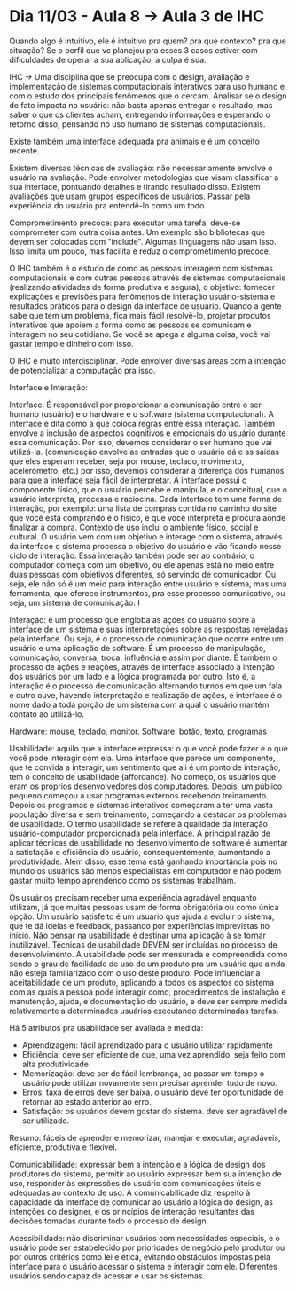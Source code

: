 # Dia 11/03 - Aula 8 → Aula 3 de IHC

Quando algo é intuitivo, ele é intuitivo pra quem? pra que contexto? pra que situação? Se o perfil que vc planejou pra esses 3 casos estiver com dificuldades de operar a sua aplicação, a culpa é sua. 

IHC → Uma disciplina que se preocupa com o design, avaliação e implementação de sistemas computacionais interativos para uso humano e com o estudo dos principais fenômenos que o cercam. Analisar se o design de fato impacta no usuário: não basta apenas entregar o resultado, mas saber o que os clientes acham, entregando informações e esperando o retorno disso, pensando no uso humano de sistemas computacionais.

Existe também uma interface adequada pra animais e é um conceito recente.

Existem diversas técnicas de avaliação: não necessariamente envolve o usuário na avaliação. Pode envolver metodologias que visam classificar a sua interface, pontuando detalhes e tirando resultado disso. Existem avaliações que usam grupos específicos de usuários. Passar pela experiência do usuário pra entendê-lo como um todo. 

Comprometimento precoce: para executar uma tarefa, deve-se comprometer com outra coisa antes. Um exemplo são bibliotecas que devem ser colocadas com "include". Algumas linguagens não usam isso. Isso limita um pouco, mas facilita e reduz o comprometimento precoce.

O IHC também é o estudo de como as pessoas interagem com sistemas computacionais e com outras pessoas através de sistemas computacionais (realizando atividades de forma produtiva e segura), o objetivo: fornecer explicações e previsões para fenômenos de interação usuário-sistema e resultados práticos para o design da interface de usuário. Quando a gente sabe que tem um problema, fica mais fácil resolvê-lo, projetar produtos interativos que apoiem a forma como as pessoas se comunicam e interagem no seu cotidiano. Se você se apega a alguma coisa, você vai gastar tempo e dinheiro com isso.

O IHC é muito interdisciplinar. Pode envolver diversas áreas com a intenção de potencializar a computação pra isso.

Interface e Interação: 

Interface: É responsável por proporcionar a comunicação entre o ser humano (usuário) e o hardware e o software (sistema computacional). A interface é dita como a que coloca regras entre essa interação. Também envolve a inclusão de aspectos cognitivos e emocionais do usuário durante essa comunicação. Por isso, devemos considerar o ser humano que vai utilizá-la. (comunicação envolve as entradas que o usuário dá e as saídas que eles esperam receber, seja por mouse, teclado, movimento, acelerômetro, etc.) por isso, devemos considerar a diferença dos humanos para que a interface seja fácil de interpretar. A interface possui o componente físico, que o usuário percebe e manipula, e o conceitual, que o usuário interpreta, processa e raciocina. Cada interface tem uma forma de interação, por exemplo: uma lista de compras contida no carrinho do site que você esta comprando é o físico, e que você interpreta e procura aonde finalizar a compra. Contexto de uso inclui o ambiente físico, social e cultural. O usuário vem com um objetivo e interage com o sistema, através da interface o sistema processa o objetivo do usuário e vão ficando nesse ciclo de interação. Essa interação também pode ser ao contrário, o computador começa com um objetivo, ou ele apenas está no meio entre duas pessoas com objetivos diferentes, só servindo de comunicador. Ou seja, ele não só é um meio para interação entre usuário e sistema, mas uma ferramenta, que oferece instrumentos, pra esse processo comunicativo, ou seja, um sistema de comunicação. I

Interação: é um processo que engloba as ações do usuário sobre a interface de um sistema e suas interpretações sobre as respostas reveladas pela interface. Ou seja, é o processo de comunicação que ocorre entre um usuário e uma aplicação de software. É um processo de manipulação, comunicação, conversa, troca, influência e assim por diante. É também o processo de ações e reações, através de interface associado à intenção dos usuários por um lado e a lógica programada por outro. Isto é, a interação é o processo de comunicação alternando turnos em que um fala e outro ouve, havendo interpretação e realização de ações, e interface é o nome dado a toda porção de um sistema com a qual o usuário mantém contato ao utilizá-lo.

Hardware: mouse, teclado, monitor. Software: botão, texto, programas 

Usabilidade: aquilo que a interface expressa: o que você pode fazer e o que você pode interagir com ela. Uma interface que parece um componente, que te convida a interagir, um sentimento que ali é um ponto de interação, tem o conceito de usabilidade (affordance). No começo, os usuários que eram os próprios desenvolvedores dos computadores. Depois, um público pequeno começou a usar programas externos recebendo treinamento. Depois os programas e sistemas interativos começaram a ter uma vasta população diversa e sem treinamento, começando a destacar os problemas de usabilidade. O termo usabilidade se refere à qualidade da interação usuário-computador proporcionada pela interface. A principal razão de aplicar técnicas de usabilidade no desenvolvimento de software é aumentar a satisfação e eficiência do usuário, consequentemente, aumentando a produtividade. Além disso, esse tema está ganhando importância pois no mundo os usuários são menos especialistas em computador e não podem gastar muito tempo aprendendo como os sistemas trabalham. 

Os usuários precisam receber uma experiência agradável enquanto utilizam, já que muitas pessoas usam de forma obrigatória ou como única opção. Um usuário satisfeito é um usuário que ajuda a evoluir o sistema, que te dá ideias e feedback, passando por experiências imprevistas no início. Não pensar na usabilidade é destinar uma aplicação à se tornar inutilizável. Técnicas de usabilidade DEVEM ser incluídas no processo de desenvolvimento. A usabilidade pode ser mensurada e compreendida como sendo o grau de facilidade de uso de um produto pra um usuário que ainda não esteja familiarizado com o uso deste produto. Pode influenciar a aceitabilidade de um produto, aplicando a todos os aspectos do sistema com as quais a pessoa pode interagir como, procedimentos de instalação e manutenção, ajuda, e documentação do usuário, e deve ser sempre medida relativamente a determinados usuários executando determinadas tarefas.

Há 5 atributos pra usabilidade ser avaliada e medida: 
* Aprendizagem: fácil aprendizado para o usuário utilizar rapidamente
* Eficiência: deve ser eficiente de que, uma vez aprendido, seja feito com alta produtividade.
* Memorização: deve ser de fácil lembrança, ao passar um tempo o usuário pode utilizar novamente sem precisar aprender tudo de novo.
* Erros: taxa de erros deve ser baixa. o usuário deve ter oportunidade de retornar ao estado anterior ao erro.
* Satisfação: os usuários devem gostar do sistema. deve ser agradável de ser utilizado. 

Resumo: fáceis de aprender e memorizar, manejar e executar, agradáveis, eficiente, produtiva e flexível. 

Comunicabilidade: expressar bem a intenção e a lógica de design dos produtores do sistema, permitir ao usuário expressar bem sua intenção de uso, responder às expressões do usuário com comunicações úteis e adequadas ao contexto de uso. A comunicabilidade diz respeito à capacidade da interface de comunicar ao usuário a lógica do design, as intenções do designer, e os princípios de interação resultantes das decisões tomadas durante todo o processo de design.

Acessibilidade: não discriminar usuários com necessidades especiais, e o usuário pode ser estabelecido por prioridades de negócio pelo produtor ou por outros critérios como lei e ética, evitando obstáculos impostas pela interface para o usuário acessar o sistema e interagir com ele. Diferentes usuários sendo capaz de acessar e usar os sistemas.
